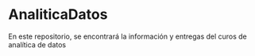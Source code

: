 # AnaliticaDatos

En este repositorio, se encontrará la información y entregas del curos de analítica de datos
